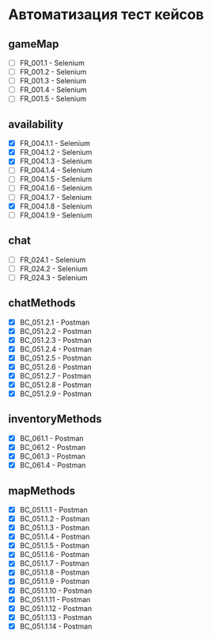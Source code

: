 # Автоматизация тест кейсов

## gameMap
- [ ] FR_001.1 - Selenium
- [ ] FR_001.2 - Selenium
- [ ] FR_001.3 - Selenium
- [ ] FR_001.4 - Selenium
- [ ] FR_001.5 - Selenium

## availability
- [x] FR_004.1.1 - Selenium
- [x] FR_004.1.2 - Selenium
- [x] FR_004.1.3 - Selenium
- [ ] FR_004.1.4 - Selenium
- [ ] FR_004.1.5 - Selenium
- [ ] FR_004.1.6 - Selenium
- [ ] FR_004.1.7 - Selenium
- [x] FR_004.1.8 - Selenium
- [ ] FR_004.1.9 - Selenium

## chat
- [ ] FR_024.1 - Selenium
- [ ] FR_024.2 - Selenium
- [ ] FR_024.3 - Selenium

## chatMethods
- [x] BC_051.2.1 - Postman
- [x] BC_051.2.2 - Postman
- [x] BC_051.2.3 - Postman
- [x] BC_051.2.4 - Postman
- [x] BC_051.2.5 - Postman
- [x] BC_051.2.6 - Postman
- [x] BC_051.2.7 - Postman
- [x] BC_051.2.8 - Postman
- [x] BC_051.2.9 - Postman

## inventoryMethods
- [x] BC_061.1 - Postman
- [x] BC_061.2 - Postman
- [x] BC_061.3 - Postman
- [x] BC_061.4 - Postman

## mapMethods
- [x] BC_051.1.1 - Postman
- [x] BC_051.1.2 - Postman
- [x] BC_051.1.3 - Postman
- [x] BC_051.1.4 - Postman
- [x] BC_051.1.5 - Postman
- [x] BC_051.1.6 - Postman
- [x] BC_051.1.7 - Postman
- [x] BC_051.1.8 - Postman
- [x] BC_051.1.9 - Postman
- [x] BC_051.1.10 - Postman
- [x] BC_051.1.11 - Postman
- [x] BC_051.1.12 - Postman
- [x] BC_051.1.13 - Postman
- [x] BC_051.1.14 - Postman